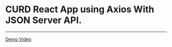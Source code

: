 # CURD React App using Axios With JSON Server API.
<hr/>
<a href="https://www.linkedin.com/posts/ziad-ahmed22_reactjs-activity-7068935273115451395-r4Mj?utm_source=share&utm_medium=member_desktop">Demo Video </a>
